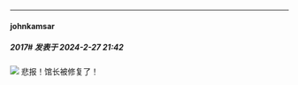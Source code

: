 ﻿
*****

####  johnkamsar  
##### 2017#       发表于 2024-2-27 21:42

<img src="https://static.saraba1st.com/image/smiley/face2017/139.png" referrerpolicy="no-referrer"> 悲报！馆长被修复了！

